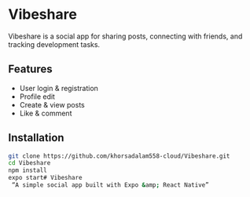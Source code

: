 # Vibeshare

Vibeshare is a social app for sharing posts, connecting with friends, and tracking development tasks.

## Features
- User login & registration
- Profile edit
- Create & view posts
- Like & comment

## Installation
```bash
git clone https://github.com/khorsadalam558-cloud/Vibeshare.git
cd Vibeshare
npm install
expo start# Vibeshare
 “A simple social app built with Expo &amp; React Native” 

